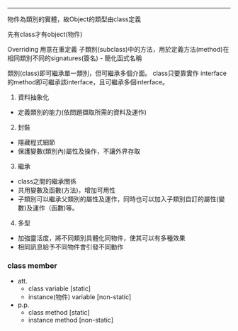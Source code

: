 -----------
物件為類別的實體，故Object的類型由class定義

先有class才有object(物件)

Overriding 用意在重定義 子類別(subclass)中的方法，用於定義方法(method)在相同類別不同的signatures(簽名) - 簡化函式名稱

類別(class)即可繼承單一類別，但可繼承多個介面。
class只要靠實作 interface的method即可繼承該interface，且可繼承多個interface。

1. 資料抽象化
 - 定義類別的能力(依問題擷取所需的資料及運作)

2. 封裝
 - 隱藏程式細節
 - 保護變數(類別內)屬性及操作，不讓外界存取

3. 繼承 
 - class之間的繼承關係
 - 共用變數及函數(方法)，增加可用性
 - 子類別可以繼承父類別的屬性及運作，同時也可以加入子類別自訂的屬性(變數)及運作（函數)等。

4. 多型
 - 加強靈活度，將不同類別具體化同物件，使其可以有多種效果
 - 相同訊息給予不同物件會引發不同動作

### **class member**
* att. 
  - class variable [static]
  - instance(物件) variable [non-static]
* p.p.
  - class method [static]
  - instance method [non-static]

